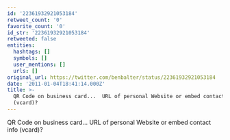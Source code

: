 ```yaml
---
id: '22361932921053184'
retweet_count: '0'
favorite_count: '0'
id_str: '22361932921053184'
retweeted: false
entities:
  hashtags: []
  symbols: []
  user_mentions: []
  urls: []
original_url: https://twitter.com/benbalter/status/22361932921053184
date: '2011-01-04T18:41:14.000Z'
title: >-
  QR Code on business card...  URL of personal Website or embed contact info
  (vcard)?
---
```


QR Code on business card...  URL of personal Website or embed contact info (vcard)?